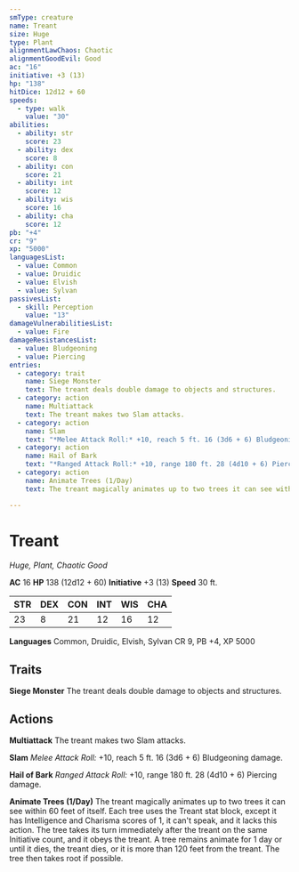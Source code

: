 ```yaml
---
smType: creature
name: Treant
size: Huge
type: Plant
alignmentLawChaos: Chaotic
alignmentGoodEvil: Good
ac: "16"
initiative: +3 (13)
hp: "138"
hitDice: 12d12 + 60
speeds:
  - type: walk
    value: "30"
abilities:
  - ability: str
    score: 23
  - ability: dex
    score: 8
  - ability: con
    score: 21
  - ability: int
    score: 12
  - ability: wis
    score: 16
  - ability: cha
    score: 12
pb: "+4"
cr: "9"
xp: "5000"
languagesList:
  - value: Common
  - value: Druidic
  - value: Elvish
  - value: Sylvan
passivesList:
  - skill: Perception
    value: "13"
damageVulnerabilitiesList:
  - value: Fire
damageResistancesList:
  - value: Bludgeoning
  - value: Piercing
entries:
  - category: trait
    name: Siege Monster
    text: The treant deals double damage to objects and structures.
  - category: action
    name: Multiattack
    text: The treant makes two Slam attacks.
  - category: action
    name: Slam
    text: "*Melee Attack Roll:* +10, reach 5 ft. 16 (3d6 + 6) Bludgeoning damage."
  - category: action
    name: Hail of Bark
    text: "*Ranged Attack Roll:* +10, range 180 ft. 28 (4d10 + 6) Piercing damage."
  - category: action
    name: Animate Trees (1/Day)
    text: The treant magically animates up to two trees it can see within 60 feet of itself. Each tree uses the Treant stat block, except it has Intelligence and Charisma scores of 1, it can't speak, and it lacks this action. The tree takes its turn immediately after the treant on the same Initiative count, and it obeys the treant. A tree remains animate for 1 day or until it dies, the treant dies, or it is more than 120 feet from the treant. The tree then takes root if possible.

---
```


# Treant
*Huge, Plant, Chaotic Good*

**AC** 16
**HP** 138 (12d12 + 60)
**Initiative** +3 (13)
**Speed** 30 ft.

| STR | DEX | CON | INT | WIS | CHA |
| --- | --- | --- | --- | --- | --- |
| 23 | 8 | 21 | 12 | 16 | 12 |

**Languages** Common, Druidic, Elvish, Sylvan
CR 9, PB +4, XP 5000

## Traits

**Siege Monster**
The treant deals double damage to objects and structures.

## Actions

**Multiattack**
The treant makes two Slam attacks.

**Slam**
*Melee Attack Roll:* +10, reach 5 ft. 16 (3d6 + 6) Bludgeoning damage.

**Hail of Bark**
*Ranged Attack Roll:* +10, range 180 ft. 28 (4d10 + 6) Piercing damage.

**Animate Trees (1/Day)**
The treant magically animates up to two trees it can see within 60 feet of itself. Each tree uses the Treant stat block, except it has Intelligence and Charisma scores of 1, it can't speak, and it lacks this action. The tree takes its turn immediately after the treant on the same Initiative count, and it obeys the treant. A tree remains animate for 1 day or until it dies, the treant dies, or it is more than 120 feet from the treant. The tree then takes root if possible.

